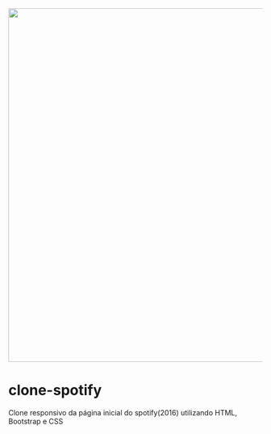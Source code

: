 <div align="center" >
    <img src="https://user-images.githubusercontent.com/104685458/193469139-51a25764-ebea-4e3e-9a8a-4c8be0eebd57.png" width="700px">
  </div>

# clone-spotify 
Clone responsivo da página inicial do spotify(2016) utilizando HTML, Bootstrap e CSS
